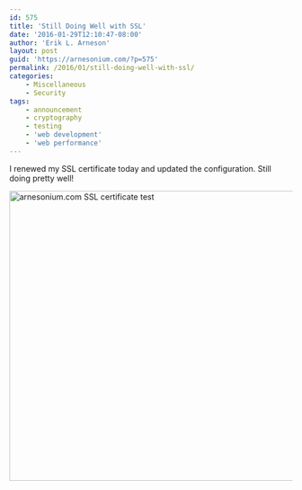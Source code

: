 ```yaml
---
id: 575
title: 'Still Doing Well with SSL'
date: '2016-01-29T12:10:47-08:00'
author: 'Erik L. Arneson'
layout: post
guid: 'https://arnesonium.com/?p=575'
permalink: /2016/01/still-doing-well-with-ssl/
categories:
    - Miscellaneous
    - Security
tags:
    - announcement
    - cryptography
    - testing
    - 'web development'
    - 'web performance'
---
```


I renewed my SSL certificate today and updated the configuration. Still doing pretty well!
<!--more-->

<img src="https://arnesonium.com/wp-content/uploads/2016/01/Screenshot-from-2016-01-29-12-07-06.png" alt="arnesonium.com SSL certificate test" width="923" height="516" class="aligncenter size-full wp-image-576" />
